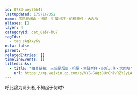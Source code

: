 ```yaml
---
id: 0783-uey76h4l
lastUpdated: 1757167352
name: 玉琮是烟囱・祖屋・生殖崇拜・织机元件・大肉块
aliases: []
layer: 4
categoryId: cat_8abY-bU7
tagIds:
  - tag_eAgXxyKy
nsfw: false
parent: ""
relatedEntries: []
timelineEvents: []
titledLinks:
  - title: "相关链接: 玉琮是烟囱・祖屋・生殖崇拜・织机元件・大肉块"
    url: https://mp.weixin.qq.com/s/VYS-GWqz8UrChTvRZYJyLA
---
```


呼此罄为辋头者,不知起于何时?